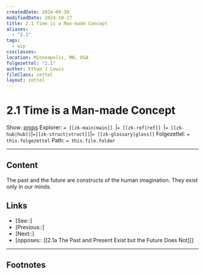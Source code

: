 ```yaml
---
createdDate: 2024-09-30
modifiedDate: 2024-10-27
title: 2.1 Time is a Man-made Concept
aliases:
  - "2.1"
tags:
  - wip
cssclasses: 
location: Minneapolis, MN, USA
folgezettel: "2.1"
author: Ethan J Lewis
fileClass: zettel
layout: zettel
---
```


# 2.1 Time is a Man-made Concept

Show: [props](obsidian://adv-uri?vault=ejl-zk&commandid=properties%3Aopen-local)
Explorer: `= [[zk-main|main]] `|`= [[zk-ref|ref]] `|`= [[zk-hub|hub]]`|`=[[zk-struct|struct]]`|`= [[zk-glossary|gloss]]`
Folgezettel: `= this.folgezettel` 
Path: `= this.file.folder`
- - -

## Content

The past and the future are constructs of the human imagination. They exist only in our minds.

## Links

- [See::]
- [Previous::]
- [Next::]
- [opposes:: [[2.1a The Past and Present Exist but the Future Does Not]]]
- - -

## Footnotes